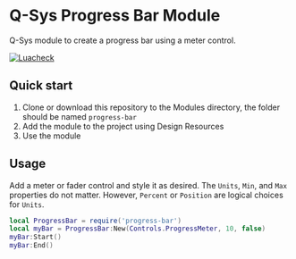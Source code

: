 # Q-Sys Progress Bar Module

Q-Sys module to create a progress bar using a meter control.

[![Luacheck](https://github.com/scsole/q-sys-module-progress-bar/actions/workflows/luacheck.yml/badge.svg)](https://github.com/scsole/q-sys-module-progress-bar/actions/workflows/luacheck.yml)

## Quick start

1. Clone or download this repository to the Modules directory, the folder should be named `progress-bar`
2. Add the module to the project using Design Resources
3. Use the module

## Usage

Add a meter or fader control and style it as desired. The `Units`, `Min`, and `Max` properties do not matter. However,
`Percent` or `Position` are logical choices for `Units`.

```lua
local ProgressBar = require('progress-bar')
local myBar = ProgressBar:New(Controls.ProgressMeter, 10, false)
myBar:Start()
myBar:End()
```
